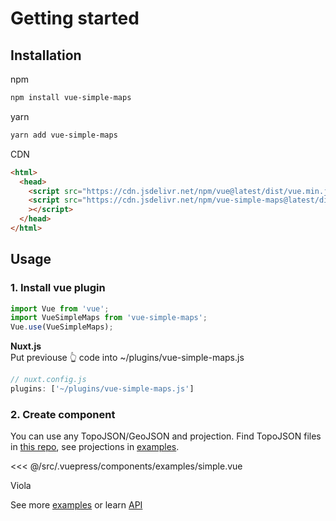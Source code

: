 # Getting started

## Installation

npm

``` bash
npm install vue-simple-maps
```

yarn

``` bash
yarn add vue-simple-maps
```

CDN

``` html
<html>
  <head>
    <script src="https://cdn.jsdelivr.net/npm/vue@latest/dist/vue.min.js"></script>
    <script src="https://cdn.jsdelivr.net/npm/vue-simple-maps@latest/dist/vue-simple-maps.min.js"
    ></script>
  </head>
</html>
```

## Usage

### 1. Install vue plugin

``` js
import Vue from 'vue';
import VueSimpleMaps from 'vue-simple-maps';
Vue.use(VueSimpleMaps);
```

**Nuxt.js** \
Put previouse 👆 code into ~/plugins/vue-simple-maps.js

``` js
// nuxt.config.js
plugins: ['~/plugins/vue-simple-maps.js']
```

### 2. Create component

You can use any TopoJSON/GeoJSON and projection. Find TopoJSON files in [this repo](https://github.com/deldersveld/TopoJSON), see projections in [examples](/examples/projections).

<SourceCode>
  <<< @/src/.vuepress/components/examples/simple.vue
</SourceCode>

Viola

<Demo componentName="examples-simple" />

See more [examples](/examples) or learn [API](/api)
